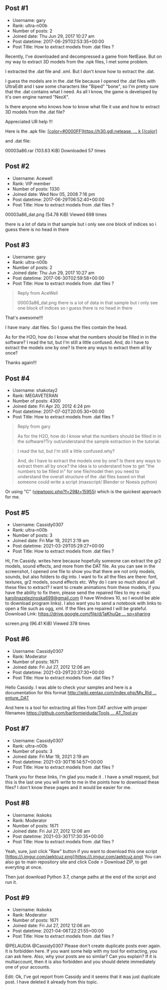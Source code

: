 ## Post #1
- Username: gary
- Rank: ultra-n00b
- Number of posts: 2
- Joined date: Thu Jun 29, 2017 10:27 am
- Post datetime: 2017-06-29T02:53:35+00:00
- Post Title: How to extract models from .dat files ?

Recently, I've downloaded and decompressed a game from NetEase.
But on my way to extract 3D models from the .npk files, I met some problem.

I extracted the .dat file and .xml. But I don't know how to extract the .dat.

I guess the models are in the .dat file because I opened the .dat files with UltraEdit and I saw some characters like "Biped" "bone",  so I'm pretty sure that the .dat contains what I need.
As all I know, the game is developed by it's own engine named "NeoX".

Is there anyone who knows how to know what file it use and how to extract 3D models from the .dat file?

Appreciated UR help !!!

Here is the .apk file:
[[color=#0000FF]https://h30.gdl.netease. ... k
[/color]]()

and .dat file:


 00003a86.rar
(103.63 KiB) Downloaded 57 times
## Post #2
- Username: Acewell
- Rank: VIP member
- Number of posts: 1330
- Joined date: Wed Nov 05, 2008 7:16 pm
- Post datetime: 2017-06-29T06:52:40+00:00
- Post Title: How to extract models from .dat files ?

00003a86_dat.png (54.78 KiB) Viewed 698 times


there is a lot of data in that sample but i only see one block of indices so i guess there is no head in there
## Post #3
- Username: gary
- Rank: ultra-n00b
- Number of posts: 2
- Joined date: Thu Jun 29, 2017 10:27 am
- Post datetime: 2017-06-30T02:59:58+00:00
- Post Title: How to extract models from .dat files ?

> Reply from AceWell
>
> 00003a86_dat.png
there is a lot of data in that sample but i only see one block of indices so i guess there is no head in there

That's awesome!!!

I have many .dat files. So I guess the files contain the head.

As for the H2O, how do I know what the numbers should be filled in in the software?
I read the tut, but I'm still a little confused.
And, do I have to extract the models one by one? Is there any ways to extract them all by once?

Thanks again!!!
## Post #4
- Username: shakotay2
- Rank: MEGAVETERAN
- Number of posts: 4300
- Joined date: Fri Apr 20, 2012 4:24 pm
- Post datetime: 2017-07-02T20:05:30+00:00
- Post Title: How to extract models from .dat files ?

> Reply from gary
>
> As for the H2O, how do I know what the numbers should be filled in in the software?Try out/understand the sample extraction in the tutorial.

> I read the tut, but I'm still a little confused.why?

> And, do I have to extract the models one by one? Is there any ways to extract them all by once?
 the idea is to understand how to get "the numbers to be filled in" for one file/model
 then you need to understand the overall structure of the .dat files
 based on that someone could write a script (maxscript/ Blender or Noesis python)

Or using "C" ([viewtopic.php?f=29&t=15955](http://forum.xentax.com/viewtopic.php?f=29&t=15955)) which is the quickest approach for me.
## Post #5
- Username: Cassidy0307
- Rank: ultra-n00b
- Number of posts: 3
- Joined date: Fri Mar 19, 2021 2:19 am
- Post datetime: 2021-03-29T05:29:27+00:00
- Post Title: How to extract models from .dat files ?

Hi, I'm Cassidy. writes here because hopefully someone can extract the gr2 models, sound effects, and more from the DAT file. As you can see in the screenshot, I opened one file to show you that there are not only models, sounds, but also folders to dig into. I want to fix all the files are there: font, textures, gr2 models, sound effects etc. Why do I care so much about all these files to extract? I want to create animations from these models, if you have the ability to fix them, please send the repaired files to my e-mail: [karolinazelezinsska699@gmail.com](mailto:karolinazelezinsska699@gmail.com) (I have Windows 10, so I would be able to download program links). I also want you to send a notebook with links to open a file such as ogg, xml. If the files are repaired I will be grateful. Download Link: [https://drive.google.com/file/d/1aKhuQe ... sp=sharing](https://drive.google.com/file/d/1aKhuQeRXswNIUeeJty8w8Ng11LvqQ-7i/view?usp=sharing)



screen.png (96.41 KiB) Viewed 378 times
## Post #6
- Username: Cassidy0307
- Rank: Moderator
- Number of posts: 1671
- Joined date: Fri Jul 27, 2012 12:06 am
- Post datetime: 2021-03-29T20:37:30+00:00
- Post Title: How to extract models from .dat files ?

Hello Cassidy. I was able to check your samples and here is a documentation for this format
[http://wiki.xentax.com/index.php/My_Rid ... enture_DAT](http://wiki.xentax.com/index.php/My_Riding_Stables_2:_A_New_Adventure_DAT)

And here is a tool for extracting all files from DAT archive with proper filenames
[https://github.com/bartlomiejduda/Tools ... AT_Tool.py](https://github.com/bartlomiejduda/Tools/blob/master/NEW%20Tools/My%20Riding%20Stables%202/My_Riding_Stables_2_DAT_Tool.py)
## Post #7
- Username: Cassidy0307
- Rank: ultra-n00b
- Number of posts: 3
- Joined date: Fri Mar 19, 2021 2:19 am
- Post datetime: 2021-03-30T16:14:57+00:00
- Post Title: How to extract models from .dat files ?

Thank you for these links, I'm glad you made it . I have a small request, but this is the last one you will write to me in the points how to download these files? I don't know these pages and it would be easier for me.
## Post #8
- Username: ikskoks
- Rank: Moderator
- Number of posts: 1671
- Joined date: Fri Jul 27, 2012 12:06 am
- Post datetime: 2021-03-30T17:30:35+00:00
- Post Title: How to extract models from .dat files ?

Yeah, sure, just click "Raw" button if you want to download this one script [https://i.imgur.com/aektcuz.png](https://i.imgur.com/aektcuz.png)
You can also go to main repository site and click Code > Download ZIP, to get everyting at once.


Then just download Python 3.7, change paths at the end of the script and run it.
## Post #9
- Username: ikskoks
- Rank: Moderator
- Number of posts: 1671
- Joined date: Fri Jul 27, 2012 12:06 am
- Post datetime: 2021-04-06T22:21:55+00:00
- Post Title: How to extract models from .dat files ?

@PELAUDIA @Cassidy0307 Please don't create duplicate posts ever again. It is forbidden here.
If you want some help with my tool for extracting, you can ask here.
Also, why your posts are so similar? Can you explain? If it is multiaccount, then it is also forbidden and you should delete immediately one of your accounts.

Edit: Ok, I've got  report from Cassidy and it seems that it was just duplicate post. I have deleted it already from this topic.
